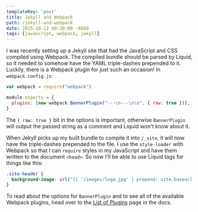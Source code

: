 ```yaml
---
templateKey: 'post'
title: Jekyll and Webpack
path: /jekyll-and-webpack
date: 2015-10-12 09:30:00 -0600
tags: [javascript, webpack, jekyll]
---
```


I was recently setting up a Jekyll site that had the JavaScript and CSS compiled using Webpack. The compiled bundle should be parsed by Liquid, so it needed to somehow have the YAML triple-dashes prepended to it. Luckily, there is a Webpack plugin for just such an occasion! In `webpack.config.js`:

```javascript
var webpack = require("webpack")

module.exports = {
  plugins: [new webpack.BannerPlugin("---\n---\n\n", { raw: true })],
}
```

The `{ raw: true }` bit in the options is important, otherwise `BannerPlugin` will output the passed string as a comment and Liquid won't know about it.

When Jekyll picks up my built bundle to compile it into `/_site`, it will now have the triple-dashes prepended to the file. I use the `style-loader` with Webpack so that I can `require` styles in my JavaScript and have them written to the document `<head>`. So now I'll be able to use Liquid tags for things like this:

```scss
.site-header {
  background-image: url("{{ '/images/logo.jpg' | prepend: site.baseurl }}");
}
```

To read about the options for `BannerPlugin` and to see all of the available Webpack plugins, head over to the [List of Plugins][] page in the docs.

[list of plugins]: https://webpack.github.io/docs/list-of-plugins.html#bannerplugin
